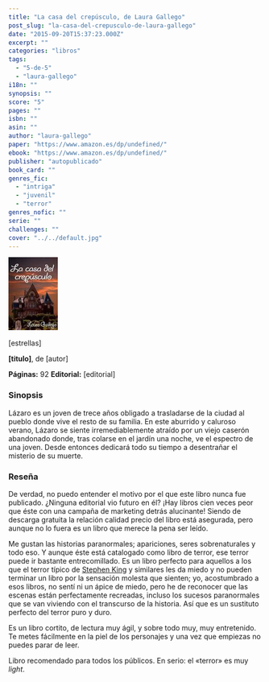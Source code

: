 ```yaml
---
title: "La casa del crepúsculo, de Laura Gallego"
post_slug: "la-casa-del-crepusculo-de-laura-gallego"
date: "2015-09-20T15:37:23.000Z"
excerpt: ""
categories: "libros"
tags: 
  - "5-de-5"
  - "laura-gallego"
i18n: ""
synopsis: ""
score: "5"
pages: ""
isbn: ""
asin: ""
author: "laura-gallego"
paper: "https://www.amazon.es/dp/undefined/"
ebook: "https://www.amazon.es/dp/undefined/"
publisher: "autopublicado"
book_card: ""
genres_fic: 
  - "intriga"
  - "juvenil"
  - "terror"
genres_nofic: ""
serie: ""
challenges: ""
cover: "../../default.jpg"
---
```


![[titulo-foto]](images/casa-crepusculo-p.jpg)

\[estrellas\]

**\[titulo\]**, de \[autor\]

**Páginas:** 92 **Editorial:** \[editorial\]

### Sinopsis

Lázaro es un joven de trece años obligado a trasladarse de la ciudad al pueblo donde vive el resto de su familia. En este aburrido y caluroso verano, Lázaro se siente irremediablemente atraído por un viejo caserón abandonado donde, tras colarse en el jardín una noche, ve el espectro de una joven. Desde entonces dedicará todo su tiempo a desentrañar el misterio de su muerte.

### Reseña

De verdad, no puedo entender el motivo por el que este libro nunca fue publicado. ¿Ninguna editorial vio futuro en él? ¡Hay libros cien veces peor que éste con una campaña de marketing detrás alucinante! Siendo de descarga gratuita la relación calidad precio del libro está asegurada, pero aunque no lo fuera es un libro que merece la pena ser leído.

Me gustan las historias paranormales; apariciones, seres sobrenaturales y todo eso. Y aunque éste está catalogado como libro de terror, ese terror puede ir bastante entrecomillado. Es un libro perfecto para aquellos a los que el terror típico de [Stephen King](http://fjp.es/autor/stephen-king "Stephen King") y similares les da miedo y no pueden terminar un libro por la sensación molesta que sienten; yo, acostumbrado a esos libros, no sentí ni un ápice de miedo, pero he de reconocer que las escenas están perfectamente recreadas, incluso los sucesos paranormales que se van viviendo con el transcurso de la historia. Así que es un sustituto perfecto del terror puro y duro.

Es un libro cortito, de lectura muy ágil, y sobre todo muy, muy entretenido. Te metes fácilmente en la piel de los personajes y una vez que empiezas no puedes parar de leer.  
  
Libro recomendado para todos los públicos. En serio: el «terror» es muy _light_.
